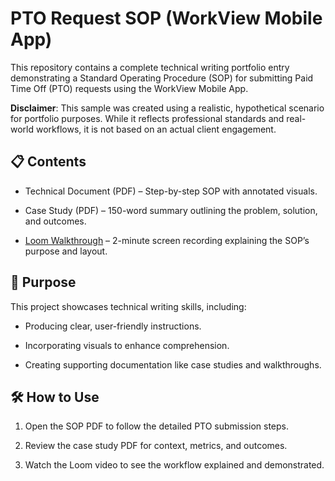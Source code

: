 # PTO Request SOP (WorkView Mobile App)
This repository contains a complete technical writing portfolio entry demonstrating a Standard Operating Procedure (SOP) for submitting Paid Time Off (PTO) requests using the WorkView Mobile App.

**Disclaimer**: This sample was created using a realistic, hypothetical scenario for portfolio purposes. While it reflects professional standards and real-world workflows, it is not based on an actual client engagement.

## 📋 Contents

- Technical Document (PDF) – Step-by-step SOP with annotated visuals.

- Case Study (PDF) – 150-word summary outlining the problem, solution, and outcomes.

- [Loom Walkthrough](https://www.loom.com/share/22075bcc6b8647bf8848a55624babe99?sid=c076f0dc-b9f0-4bb4-8b51-cc9291c473a5) – 2-minute screen recording explaining the SOP’s purpose and layout.

## 🎯 Purpose

This project showcases technical writing skills, including:

- Producing clear, user-friendly instructions.

- Incorporating visuals to enhance comprehension.

- Creating supporting documentation like case studies and walkthroughs.

## 🛠️ How to Use

1. Open the SOP PDF to follow the detailed PTO submission steps.

2. Review the case study PDF for context, metrics, and outcomes.

3. Watch the Loom video to see the workflow explained and demonstrated.
